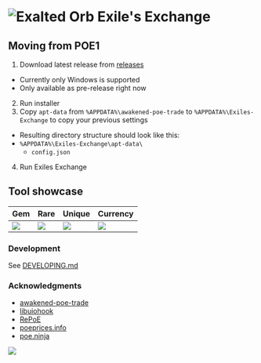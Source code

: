 # ![Exalted Orb](./renderer/dist/images/exa.png) Exile's Exchange

## Moving from POE1

1. Download latest release from [releases](https://github.com/Kvan7/Exiles-Exchange/releases)
  - Currently only Windows is supported
  - Only available as pre-release right now
2. Run installer
3. Copy `apt-data` from `%APPDATA%\awakened-poe-trade` to `%APPDATA%\Exiles-Exchange` to copy your previous settings
  - Resulting directory structure should look like this:
  - `%APPDATA%\Exiles-Exchange\apt-data\`
    - `config.json`
4. Run Exiles Exchange

## Tool showcase

| Gem                                  | Rare                                 | Unique                               | Currency                             |
| ------------------------------------ | ------------------------------------ | ------------------------------------ | ------------------------------------ |
| ![](https://i.imgur.com/LTsH2DZ.png) | ![](https://i.imgur.com/2XL5Wl8.png) | ![](https://i.imgur.com/UTV6prE.png) | ![](https://i.imgur.com/dQ9Sns6.png) |

### Development

See [DEVELOPING.md](./DEVELOPING.md)

### Acknowledgments

- [awakened-poe-trade](https://github.com/SnosMe/awakened-poe-trade)
- [libuiohook](https://github.com/kwhat/libuiohook)
- [RePoE](https://github.com/brather1ng/RePoE)
- [poeprices.info](https://www.poeprices.info/)
- [poe.ninja](https://poe.ninja/)

![](https://i.imgur.com/MATqhv7.png)
